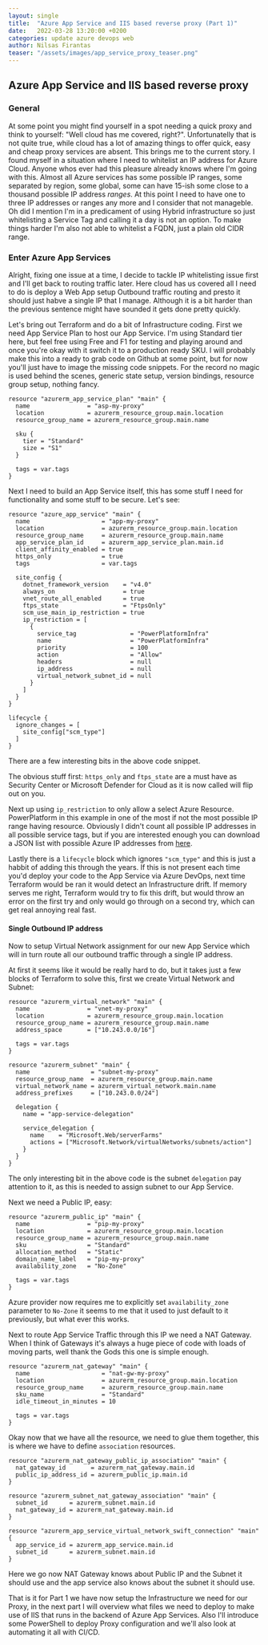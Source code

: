 ```yaml
---
layout: single
title:  "Azure App Service and IIS based reverse proxy (Part 1)"
date:   2022-03-28 13:20:00 +0200
categories: update azure devops web
author: Nilsas Firantas
teaser: "/assets/images/app_service_proxy_teaser.png"
---
```


## Azure App Service and IIS based reverse proxy

### General

At some point you might find yourself in a spot needing a quick proxy and think to yourself: "Well cloud has me covered, right?".
Unfortunatelly that is not quite true, while cloud has a lot of amazing things to offer quick, easy and cheap proxy services are absent.
This brings me to the current story. I found myself in a situation where I need to whitelist an IP address for Azure Cloud.
Anyone whos ever had this pleasure already knows where I'm going with this. 
Almost all Azure services has some possible IP ranges, some separated by region, some global, some can have 15-ish some close to a thousand possible IP address _ranges_.
At this point I need to have one to three IP addresses or ranges any more and I consider that not manageble.
Oh did I mention I'm in a predicament of using Hybrid infrastructure so just whitelisting a Service Tag and calling it a day is not an option.
To make things harder I'm also not able to whitelist a FQDN, just a plain old CIDR range.

### Enter Azure App Services

Alright, fixing one issue at a time, I decide to tackle IP whitelisting issue first and I'll get back to routing traffic later.
Here cloud has us covered all I need to do is deploy a Web App setup Outbound traffic routing and presto it should just habve a single IP that I manage.
Although it is a bit harder than the previous sentence might have sounded it gets done pretty quickly.

Let's bring out Terraform and do a bit of Infrastructure coding.
First we need App Service Plan to host our App Service.
I'm using Standard tier here, but feel free using Free and F1 for testing and playing around and once you're okay with it switch it to a production ready SKU.
I will probably make this into a ready to grab code on Github at some point, but for now you'll just have to image the missing code snippets.
For the record no magic is used behind the scenes, generic state setup, version bindings, resource group setup, nothing fancy.

```hcl
resource "azurerm_app_service_plan" "main" {
  name                = "asp-my-proxy"
  location            = azurerm_resource_group.main.location
  resource_group_name = azurerm_resource_group.main.name

  sku {
    tier = "Standard"
    size = "S1"
  }

  tags = var.tags
}
```

Next I need to build an App Service itself, this has some stuff I need for functionality and some stuff to be secure. Let's see:

```hcl
resource "azure_app_service" "main" {
  name                    = "app-my-proxy"
  location                = azurerm_resource_group.main.location
  resource_group_name     = azurerm_resource_group.main.name
  app_service_plan_id     = azurerm_app_service_plan.main.id
  client_affinity_enabled = true
  https_only              = true
  tags                    = var.tags

  site_config {
    dotnet_framework_version    = "v4.0"
    always_on                   = true
    vnet_route_all_enabled      = true
    ftps_state                  = "FtpsOnly"
    scm_use_main_ip_restriction = true
    ip_restriction = [
      {
        service_tag               = "PowerPlatformInfra"
        name                      = "PowerPlatformInfra"
        priority                  = 100
        action                    = "Allow"
        headers                   = null
        ip_address                = null
        virtual_network_subnet_id = null
      }
    ]
  }
}

lifecycle {
  ignore_changes = [
    site_config["scm_type"]
  ]
}
```

There are a few interesting bits in the above code snippet.

The obvious stuff first: 
`https_only` and `ftps_state` are a must have as Security Center or Microsoft Defender for Cloud as it is now called will flip out on you.

Next up using `ip_restriction` to only allow a select Azure Resource. 
PowerPlatform in this example in one of the most if not the most possible IP range having resource.
Obviously I didn't count all possible IP addresses in all possible service tags, 
but if you are interested enough you can download a JSON list with possible Azure IP addresses from [here](https://www.microsoft.com/en-us/download/details.aspx?id=56519).

Lastly there is a `lifecycle` block which ignores `"scm_type"` and this is just a habbit of adding this through the years. 
If this is not present each time you'd deploy your code to the App Service via Azure DevOps, next time Terraform would be ran it would detect an Infrastructure drift.
If memory serves me right, Terraform would try to fix this drift, but would throw an error on the first try and only would go through on a second try, which can get real annoying real fast.

#### Single Outbound IP address

Now to setup Virtual Network assignment for our new App Service which will in turn route all our outbound traffic through a single IP address.

At first it seems like it would be really hard to do, but it takes just a few blocks of Terraform to solve this,
first we create Virtual Network and Subnet:

```hcl
resource "azurerm_virtual_network" "main" {
  name                = "vnet-my-proxy"
  location            = azurerm_resource_group.main.location
  resource_group_name = azurerm_resource_group.main.name
  address_space       = ["10.243.0.0/16"]

  tags = var.tags
}

resource "azurerm_subnet" "main" {
  name                 = "subnet-my-proxy"
  resource_group_name  = azurerm_resource_group.main.name
  virtual_network_name = azurerm_virtual_network.main.name
  address_prefixes     = ["10.243.0.0/24"]

  delegation {
    name = "app-service-delegation"

    service_delegation {
      name    = "Microsoft.Web/serverFarms"
      actions = ["Microsoft.Network/virtualNetworks/subnets/action"]
    }
  }
}
```

The only interesting bit in the above code is the subnet `delegation` pay attention to it, as this is needed to assign subnet to our App Service.

Next we need a Public IP, easy:

```hcl
resource "azurerm_public_ip" "main" {
  name                = "pip-my-proxy"
  location            = azurerm_resource_group.main.location
  resource_group_name = azurerm_resource_group.main.name
  sku                 = "Standard"
  allocation_method   = "Static"
  domain_name_label   = "pip-my-proxy"
  availability_zone   = "No-Zone"

  tags = var.tags
}
```

Azure provider now requires me to explicitly set `availability_zone` parameter to `No-Zone` it seems to me that it used to just default to it previously, but what ever this works.

Next to route App Service Traffic through this IP we need a NAT Gateway. When I think of Gateways it's always a huge piece of code with loads of moving parts, well thank the Gods this one is simple enough.

```hcl
resource "azurerm_nat_gateway" "main" {
  name                    = "nat-gw-my-proxy"
  location                = azurerm_resource_group.main.location
  resource_group_name     = azurerm_resource_group.main.name
  sku_name                = "Standard"
  idle_timeout_in_minutes = 10

  tags = var.tags
}
```

Okay now that we have all the resource, we need to glue them together, this is where we have to define `association` resources.

```hcl
resource "azurerm_nat_gateway_public_ip_association" "main" {
  nat_gateway_id       = azurerm_nat_gateway.main.id
  public_ip_address_id = azurerm_public_ip.main.id
}

resource "azurerm_subnet_nat_gateway_association" "main" {
  subnet_id      = azurerm_subnet.main.id
  nat_gateway_id = azurerm_nat_gateway.main.id
}

resource "azurerm_app_service_virtual_network_swift_connection" "main" {
  app_service_id = azurerm_app_service.main.id
  subnet_id      = azurerm_subnet.main.id
}
```

Here we go now NAT Gateway knows about Public IP and the Subnet it should use
and the app service also knows about the subnet it should use.

That is it for Part 1 we have now setup the Infrastructure we need for our Proxy, 
in the next part I will overview what files we need to deploy to make use of IIS that runs in the backend of Azure App Services.
Also I'll introduce some PowerShell to deploy Proxy configuration and
we'll also look at automating it all with CI/CD.

